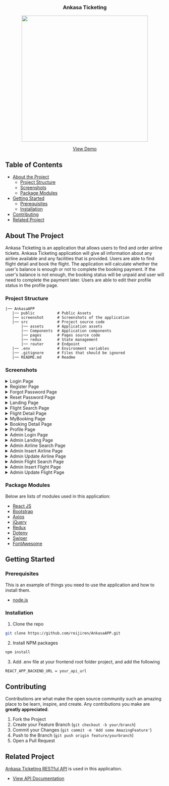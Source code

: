 <br />
<p align="center">

  <h3 align="center">Ankasa Ticketing</h3>
  <p align="center">
    <image align="center" width="400" src='./public/ankasa_logo.png' />
  </p>
  <p align="center">
    <a href="https://ankasa-nightlabs.vercel.app">View Demo</a>
  </p>
</p>



<!-- TABLE OF CONTENTS -->
## Table of Contents

* [About the Project](#about-the-project)
  * [Project Structure](#project-structure)
  * [Screenshots](#screenshots)
  * [Package Modules](#package-modules)
* [Getting Started](#getting-started)
  * [Prerequisites](#prerequisites)
  * [Installation](#installation)
* [Contributing](#contributing)
* [Related Project](#related-project)



<!-- ABOUT THE PROJECT -->
## About The Project


Ankasa Ticketing is an application that allows users to find and order airline tickets. Ankasa Ticketing application will give all information about any airline available and any facilities that is provided. Users are able to find flight detail and book the flight. The application will calculate whether the user's balance is enough or not to complete the booking payment. If the user's balance is not enough, the booking status will be unpaid and user will need to complete the payment later. Users are able to edit their profile status in the profile page.


### Project Structure
```
|── AnkasaAPP
   |── public          # Public Assets
   |── screenshot      # Screenshots of the application
   |── src             # Project source code
       |── assets      # Application assets
       |── Components  # Application components
       |── pages       # Pages source code
       |── redux       # State management
       |── router      # Endpoint
   |── .env            # Environment variables   
   |── .gitignore      # Files that should be ignored
   |── README.md       # Readme
```

### Screenshots
<details>
  <summary>
    Login Page
  </summary>
<img src="./screenshot/login.png" alt="login page" />
</details>

<details>
  <summary>
    Register Page
  </summary>
<img src="./screenshot/register.png" alt="register page" />
</details>

<details>
  <summary>
    Forgot Password Page
  </summary>
<img src="./screenshot/forgotpassword.png" alt="forgot password page" />
</details>

<details>
  <summary>
    Reset Password Page
  </summary>
<img src="./screenshot/resetpassword.png" alt="reset password page" />
</details>

<details>
  <summary>
    Landing Page
  </summary>
<img src="./screenshot/landing.png" alt="landing page" />
</details>

<details>
  <summary>
    Flight Search Page
  </summary>
<img src="./screenshot/search flight.png" alt="flight search page" />
</details>

<details>
  <summary>
    Flight Detail Page
  </summary>
<img src="./screenshot/flight detail.png" alt="flight detail page" />
</details>

<details>
  <summary>
    MyBooking Page
  </summary>
<img src="./screenshot/mybooking.png" alt="mybooking page" />
</details>

<details>
  <summary>
    Booking Detail Page
  </summary>
<img src="./screenshot/booking detail.png" alt="booking detail page" />
</details>

<details>
  <summary>
    Profile Page
  </summary>
<img src="./screenshot/profile.png" alt="profile page" />
</details>

<details>
  <summary>
    Admin Login Page
  </summary>
<img src="./screenshot/admin/login admin.png" alt="admin login page" />
</details>

<details>
  <summary>
    Admin Landing Page
  </summary>
<img src="./screenshot/admin/admin landing.png" alt="admin landing page" />
</details>

<details>
  <summary>
    Admin Airline Search Page
  </summary>
<img src="./screenshot/admin/admin search airline.png" alt="admin airline search page" />
</details>

<details>
  <summary>
    Admin Insert Airline Page
  </summary>
<img src="./screenshot/admin/admin insert airline.png" alt="admin insert airline page" />
</details>

<details>
  <summary>
    Admin Update Airline Page
  </summary>
<img src="./screenshot/admin/admin update airline.png" alt="admin update airline page" />
</details>

<details>
  <summary>
    Admin Flight Search Page
  </summary>
<img src="./screenshot/admin/admin search flight.png" alt="admin flight search page" />
</details>

<details>
  <summary>
    Admin Insert Flight Page
  </summary>
<img src="./screenshot/admin/admin insert flight.png" alt="admin insert flight page" />
</details>

<details>
  <summary>
    Admin Update Flight Page
  </summary>
<img src="./screenshot/admin/admin flight update.png" alt="admin update flight page" />
</details>

### Package Modules

Below are lists of modules used in this application:

* [React JS](https://reactjs.org/)
* [Bootstrap](https://getbootstrap.com/)
* [Axios](https://axios-http.com/)
* [jQuery](https://jquery.com/)
* [Redux](https://redux.js.org/)
* [Dotenv](https://www.npmjs.com/package/dotenv)
* [Swiper](https://swiperjs.com/get-started)
* [FontAwesome](https://fontawesome.com)


<!-- GETTING STARTED -->
## Getting Started

### Prerequisites

This is an example of things you need to use the application and how to install them.

* [node.js](https://nodejs.org/en/download/)

### Installation

1. Clone the repo
```sh
git clone https://github.com/reijiren/AnkasaAPP.git
```
2. Install NPM packages
```sh
npm install
```
3. Add .env file at your frontend root folder project, and add the following
```sh
REACT_APP_BACKEND_URL = your_api_url

```

<!-- CONTRIBUTING -->
## Contributing

Contributions are what make the open source community such an amazing place to be learn, inspire, and create. Any contributions you make are **greatly appreciated**.

1. Fork the Project
2. Create your Feature Branch (`git checkout -b your/branch`)
3. Commit your Changes (`git commit -m 'Add some AmazingFeature'`)
4. Push to the Branch (`git push origin feature/yourbranch`)
5. Open a Pull Request


<!-- RELATED PROJECT -->
## Related Project
[Ankasa Ticketing RESTful API](https://ankasa-nightlabs.cyclic.app) is used in this application.
* [View API Documentation](https://github.com/taufikrmdhan/AnkasaAPI)


